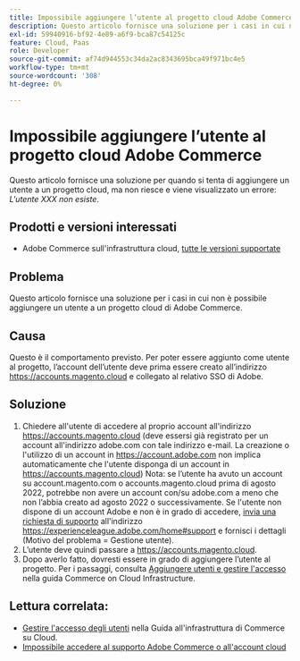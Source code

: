 ```yaml
---
title: Impossibile aggiungere l’utente al progetto cloud Adobe Commerce
description: Questo articolo fornisce una soluzione per i casi in cui non è possibile aggiungere un utente a un progetto cloud di Adobe Commerce.
exl-id: 59940916-bf92-4e89-a6f9-bca87c54125c
feature: Cloud, Paas
role: Developer
source-git-commit: af74d944553c34da2ac8343695bca49f971bc4e5
workflow-type: tm+mt
source-wordcount: '308'
ht-degree: 0%

---
```


# Impossibile aggiungere l’utente al progetto cloud Adobe Commerce

Questo articolo fornisce una soluzione per quando si tenta di aggiungere un utente a un progetto cloud, ma non riesce e viene visualizzato un errore: *L&#39;utente XXX non esiste*.

## Prodotti e versioni interessati

* Adobe Commerce sull&#39;infrastruttura cloud, [tutte le versioni supportate](https://magento.com/sites/default/files/magento-software-lifecycle-policy.pdf)

## Problema

Questo articolo fornisce una soluzione per i casi in cui non è possibile aggiungere un utente a un progetto cloud di Adobe Commerce.

## Causa

Questo è il comportamento previsto. Per poter essere aggiunto come utente al progetto, l’account dell’utente deve prima essere creato all’indirizzo https://accounts.magento.cloud e collegato al relativo SSO di Adobe.

## Soluzione

1. Chiedere all&#39;utente di accedere al proprio account all&#39;indirizzo https://accounts.magento.cloud (deve essersi già registrato per un account all&#39;indirizzo adobe.com con tale indirizzo e-mail. La creazione o l&#39;utilizzo di un account in https://account.adobe.com non implica automaticamente che l&#39;utente disponga di un account in https://accounts.magento.cloud)
Nota: se l’utente ha avuto un account su account.magento.com o accounts.magento.cloud prima di agosto 2022, potrebbe non avere un account con/su adobe.com a meno che non l’abbia creato ad agosto 2022 o successivamente. Se l&#39;utente non dispone di un account Adobe e non è in grado di accedere, [invia una richiesta di supporto](https://experienceleague.adobe.com/en/docs/commerce-knowledge-base/kb/help-center-guide/magento-help-center-user-guide) all&#39;indirizzo https://experienceleague.adobe.com/home#support e fornisci i dettagli (Motivo del problema = Gestione utente).
1. L’utente deve quindi passare a https://accounts.magento.cloud.
1. Dopo averlo fatto, dovresti essere in grado di aggiungere l’utente al progetto. Per i passaggi, consulta [Aggiungere utenti e gestire l&#39;accesso](https://experienceleague.adobe.com/docs/commerce-cloud-service/user-guide/project/user-access.html#add-users-and-manage-access) nella guida Commerce on Cloud Infrastructure.

## Lettura correlata:

* [Gestire l&#39;accesso degli utenti](https://experienceleague.adobe.com/docs/commerce-cloud-service/user-guide/project/user-access.html) nella Guida all&#39;infrastruttura di Commerce su Cloud.
* [Impossibile accedere al supporto Adobe Commerce o all&#39;account cloud](https://experienceleague.adobe.com/docs/commerce-knowledge-base/kb/troubleshooting/miscellaneous/unable-to-log-in-to-support-or-cloud-project.html)
